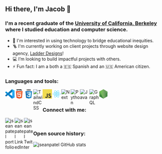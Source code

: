 ## **Hi there, I'm Jacob** 👋

### I'm a recent graduate of the [University of California, Berkeley](https://www.berkeley.edu/) where I studied education and computer science.

- 📕 I'm interested in using technology to bridge educational inequities.
- 🪜 I'm currently working on client projects through website design agency, [Ladder Designs](https://ladderdesigns.co)!
- 💻 I’m looking to build impactful projects with others.
- ⚡ Fun fact: I am a both a 🇪🇸 Spanish and an 🇺🇸 American citizen.

### Languages and tools:

[<img align="left" alt="Visual Studio Code" width="30px" src="https://raw.githubusercontent.com/github/explore/80688e429a7d4ef2fca1e82350fe8e3517d3494d/topics/visual-studio-code/visual-studio-code.png" />][visualstudiocode]
[<img align="left" alt="HTML5" width="30px" src="https://raw.githubusercontent.com/github/explore/80688e429a7d4ef2fca1e82350fe8e3517d3494d/topics/html/html.png" />][html5]
[<img align="left" alt="CSS3" width="30px" src="https://raw.githubusercontent.com/github/explore/80688e429a7d4ef2fca1e82350fe8e3517d3494d/topics/css/css.png" />][css3]
[<img align="left" alt="TailwindCSS" width="30px" src="https://upload.wikimedia.org/wikipedia/commons/thumb/d/d5/Tailwind_CSS_Logo.svg/2048px-Tailwind_CSS_Logo.svg.png" />][tailwindcss]
[<img align="left" alt="JavaScript" width="30px" src="https://raw.githubusercontent.com/github/explore/80688e429a7d4ef2fca1e82350fe8e3517d3494d/topics/javascript/javascript.png" />][javascript]
[<img align="left" alt="React" width="30px" src="https://raw.githubusercontent.com/github/explore/80688e429a7d4ef2fca1e82350fe8e3517d3494d/topics/react/react.png" />][react]
[<img align="left" alt="Next" width="30px" src="https://www.rlogical.com/wp-content/uploads/2021/08/Rlogical-Blog-Images-thumbnail.png" />][next]
[<img align="left" alt="Python" width="30px" src="https://cdn.freebiesupply.com/logos/large/2x/python-5-logo-png-transparent.png" />][python]
[<img align="left" alt="Java" width="30px" src="https://cdn-icons-png.flaticon.com/512/226/226777.png" />][java]
[<img align="left" alt="GraphQL" width="30px" src="https://upload.wikimedia.org/wikipedia/commons/thumb/1/17/GraphQL_Logo.svg/2048px-GraphQL_Logo.svg.png" />][graphql]
[<img  alt="Node.js" width="30px" src="https://raw.githubusercontent.com/github/explore/80688e429a7d4ef2fca1e82350fe8e3517d3494d/topics/nodejs/nodejs.png" />][node]

### Connect with me:

[<img align="left" alt="jseanpatel portfolio" width="30px" src="https://cdn-icons-png.flaticon.com/512/814/814513.png" />][website]
[<img align="left" alt="jseanpatel LinkedIn" width="30px" src="https://cdn-icons-png.flaticon.com/512/3536/3536505.png" />][linkedin]
[<img align="left" alt="jseanpatel Twitter" width="30px" src="https://cdn-icons-png.flaticon.com/512/3670/3670151.png" />][twitter]

<br />

### Open source history:

  <img align="left" alt="jseanpatel GitHub stats" src="https://github-readme-stats-jseanpatel.vercel.app/api?username=jseanpatel&show_icons=true&hide_border=true&count_private=true" />

<!--- Links: -->

[visualstudiocode]: https://code.visualstudio.com/?wt.mc_id=DX_841432
[html5]: https://code.visualstudio.com/?wt.mc_id=DX_841432
[css3]: https://developer.mozilla.org/en-US/docs/Web/CSS
[tailwindcss]: https://tailwindcss.com/
[javascript]: https://www.javascript.com/
[react]: https://reactjs.org/
[next]: https://nextjs.org/
[python]: https://www.python.org/
[java]: https://www.java.com/en/
[graphql]: https://graphql.org/
[node]: https://nodejs.org/en/
[website]: https://jseanpa.tel/
[linkedin]: https://www.linkedin.com/in/jseanpatel/
[twitter]: https://twitter.com/jseanpatel
